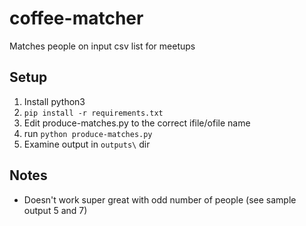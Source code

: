 # coffee-matcher
Matches people on input csv list for meetups

## Setup

1. Install python3
2. `pip install -r requirements.txt`
3. Edit produce-matches.py to the correct ifile/ofile name
4. run `python produce-matches.py`
5. Examine output in `outputs\` dir

## Notes

* Doesn't work super great with odd number of people (see sample output 5 and 7)